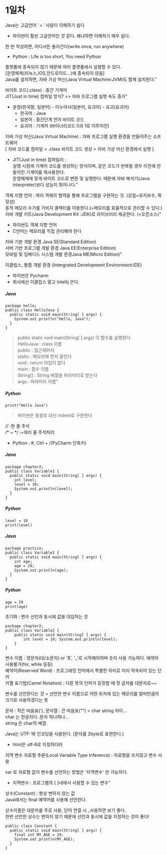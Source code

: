 # 1일차
Java는 고급언어 'ㅅ' 사람이 이해하기 쉽다
- 파이썬이 훨씬 고급언어인 것 같다. 왜냐하면 이해하기 매우 쉽다.
   
한 번 작성하면, 어디서든 돌아간다(write once, run anywhere)
- Python : Life is too short, You need Python

플랫폼에 종속되지 않기 때문에 여러 플랫폼에서 실행할 수 있다.   
[운영체제(리눅스,IOS,안드로이드...)에 종속되지 않음]   
Java를 설치하면, 자바 가상 머신(Java Virtual Machine:JVM)도 함께 설치된다."   

바이트 코드(.class) : 중간 기계어   
JIT(Just in time) 컴파일 방식? >> 자바 프로그램 실행 속도 증가"   
- 윤정(한국말, 일본어) - 이누야샤(일본어, 요괴어) - 요괴(요괴어)
    - 한국어 : Java
    - 일본어 : 중간단계 언어 바이트 코드
    - 요괴어 : 기계어 (바이너리코드 0과 1로 이루어진)

자바 가상 머신(Java Virtual Machine) : 자바 프로그램 실행 환경을 만들어주는 소프트웨어   
[ 자바 코드를 컴파일 > .class 바이트 코드 생성 > 자바 가상 머신 환경에서 실행 ]   
- JIT(Just in time) 컴파일러 :    
실행 시점에 기계어 코드를 생성하는 방식이며, 같은 코드가 반복될 경우 이전에 만들어진 기계어를 재사용한다.   
운영체제에 맞게 바이트 코드로 변환 및 실행한다. 때문에 자바 해석기(Java interpreter)보다 성능이 뛰어나다."
   
객체 지향 언어 : 여러 객체의 협력을 통해 프로그램을 구현하는 것. (강점=유지보수, 확장성)   
동적 메모리 수거를 가비지 콜렉터를 이용한다.(=메모리를 효율적으로 관리할 수 있다.)   
자바 개발 키트(Java Development Kit :JDK)로 라이브러리 제공한다. (=오픈소스)"   
- 파이썬도 객체 지향 언어
- C언어는 메모리를 직접 관리해야 한다

자바 기본 개발 환경 Java SE(Standard Edition)   
서버 기반 프로그램 개발 환경 Java EE(Enterprise Edition)    
모바일 및 임베디드 시스템 개발 환경Java ME(Micro Edition)"   

이클립스, 통합 개발 환경 (Intergrated Development Environment:IDE)
- 파이썬은 Pycharm
- 회사에선 이클립스 말고 Intellij 쓴다.

##### Java
```
package hello;
public class HelloJava {
  public static void main(String[ ] args) {
    System.out.println("Hello, Java");
  }
}
```
> public static void main(String[ ] args) 이 함수를 실행한다.   
HelloJava : class 이름   
public : 접근제어자      
static : 메모리에 먼저 올린다   
void : return 타입이 없다    
main : 함수 이름   
String[] : String 배열을 파라미터로 받는다   
args : 파라미터 이름"
##### Python
```
print("Hello Java")
```
> 파이썬은 중괄호 대신 indent로 구분한다

// :한 줄 주석    
/* ~ */ :~여러 줄 주석처리
- Python : #, Ctrl + /(PyCharm 단축키)

##### Java
```
package chapter2;
public class Variable1 {
  public static void main(String[ ] args) {
    int level; 
    level = 10; 
    System.out.println(level);
  }
}
```
##### Python
```
level = 10
print(level)
```
##### Java
```
pachage practice;
public class Variable1 {
  public static void main(String[ ] args) {
    int age; 
    age = 29; 
    System.out.println(age);
  }
}
```
##### Python
```
age = 29
print(age)
```
초기화 : 변수 선언과 동시에 값을 대입하는 것
```
package chapter2;
public class Variable2 {
    public static void main(String[ ] args) {
        int level = 10; System.out.println(level);
    }
}
```   
변수 이름 : 영문자(대/소문자) or '$', '_'로 시작해야하며 숫자 사용 가능하다. 예약어 사용불가(for, while 등등)   
예약어(Reserved Word) : 프로그래밍 언어에서 특별한 의미로 미리 약속되어 있는 단어   
카멜 표기법(Camel Notation) : 다른 뜻의 단어가 등장할 때 첫 글자를 대문자로~~   

변수를 선언한다는 것 = 선언한 변수 이름으로 어떤 위치에 있는 메모리를 얼마만큼의 크기로 사용하겠다는 뜻   

문자 : 작은 따옴표('), 문자열 : 큰 따옴표("") > char  string 차이...   
char 는 한글자다..문자 하나하나...   
string 은 char의 배열.   

Java는 UTF-16 인코딩을 사용한다. (문자를 2byte로 표현한다.)   
- html은 utf-8로 지정하더라

지역 변수 자료형 추론(Local Variable Type Inference) : 자료형을 쓰지않고 변수 사용   

var 로 자료형 없이 변수를 선언하는 방법은 '지역변수' 만 가능하다.   
- 지역변수 : 프로그램의 { }내에서 사용할 수 있는 변수"

상수(Constant) : 항상 변하지 않는 값   
Java에서는 final 예약어를 사용해 선언한다.


상수이름은 대문자를 주로 사용, 단어 연결 시 _사용하면 보기 좋다.    
한번 선언한 상수는 변하지 않기 때문에 선언과 동시에 값을 지정하는 것이 좋다!

```
public class Constant {
  public static void main(String[ ] args) {
    final int MY_AGE = 29;
    System.out.println(MY_AGE);
  }
}
```
